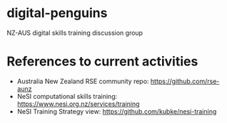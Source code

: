 # digital-penguins
NZ-AUS digital skills training discussion group



# References to current activities
* Australia New Zealand RSE community repo: https://github.com/rse-aunz
* NeSI computational skills training: https://www.nesi.org.nz/services/training
* NeSI Training Strategy view: https://github.com/kubke/nesi-training
